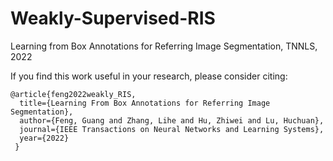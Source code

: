 # Weakly-Supervised-RIS

Learning from Box Annotations for Referring Image Segmentation, TNNLS, 2022


If you find this work useful in your research, please consider citing:
```
@article{feng2022weakly_RIS,  
  title={Learning From Box Annotations for Referring Image Segmentation},  
  author={Feng, Guang and Zhang, Lihe and Hu, Zhiwei and Lu, Huchuan},  
  journal={IEEE Transactions on Neural Networks and Learning Systems},   
  year={2022}
 }
```
